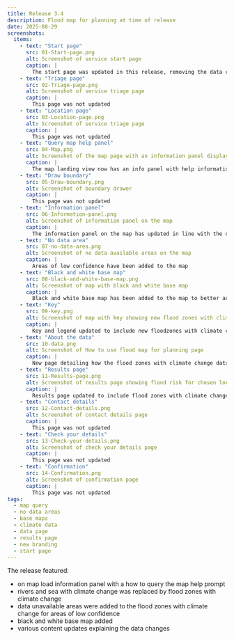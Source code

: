 ```yaml
---
title: Release 3.4
description: Flood map for planning at time of release
date: 2025-08-29
screenshots:
  items:
    - text: "Start page"
      src: 01-Start-page.png
      alt: Screenshot of service start page
      caption: |
        The start page was updated in this release, removing the data caveat
    - text: "Triage page"
      src: 02-Triage-page.png
      alt: Screenshot of service triage page
      caption: |
        This page was not updated
    - text: "Location page"
      src: 03-Location-page.png
      alt: Screenshot of service triage page
      caption: |
        This page was not updated
    - text: "Query map help panel"
      src: 04-Map.png
      alt: Screenshot of the map page with an information panel displaying help text prompting the user to click on the map
      caption: |
        The map landing view now has an info panel with help information prompting the user to click the map to query the data. The panel is for first load only, with a cookie set to not display again, for the life of the cookie, once closed
    - text: "Draw boundary"
      src: 05-Draw-boundary.png
      alt: Screenshot of boundary drawer
      caption: |
        This page was not updated
    - text: "Information panel"
      src: 06-Information-panel.png
      alt: Screenshot of information panel on the map
      caption: |
        The information panel on the map has updated in line with the new flood zones with climate change, and no data available areas
    - text: "No data area"
      src: 07-no-data-area.png
      alt: Screenshot of no data available areas on the map
      caption: |
        Areas of low confidence have been added to the map
    - text: "Black and white base map"
      src: 08-black-and-white-base-map.png
      alt: Screenshot of map with black and white base map
      caption: |
        Black and white base map has been added to the map to better accomidate colour vision differences
    - text: "Key"
      src: 09-key.png      
      alt: Screenshot of map with key showing new flood zones with climate change and data unavailable areas
      caption: |
        Key and legend updated to include new floodzones with climate change and data unavailable areas 
    - text: "About the data"
      src: 10-data.png
      alt: Screenshot of How to use flood map for planning page
      caption: |
        New page detailing how the flood zones with climate change data can be used 
    - text: "Results page"
      src: 11-Results-page.png
      alt: Screenshot of results page showing flood risk for chosen location
      caption: |
        Results page updated to include flood zones with climate change, the removal of rivers and sea with climate change, along with other updates in relation to climate change allowances and defences
    - text: "Contact details"
      src: 12-Contact-details.png
      alt: Screenshot of contact details page
      caption: |
        This page was not updated
    - text: "Check your details"
      src: 13-Check-your-details.png
      alt: Screenshot of check your details page
      caption: |
        This page was not updated
    - text: "Confirmation"
      src: 14-Confirmation.png
      alt: Screenshot of confirmation page
      caption: |
        This page was not updated
tags:
  - map query
  - no data areas
  - base maps
  - climate data
  - data page
  - results page
  - new branding
  - start page
---
```



The release featured:

- on map load information panel with a how to query the map help prompt
- rivers and sea with climate change was replaced by flood zones with climate change
- data unavailable areas were added to the flood zones with climate change for areas of low confidence
- black and white base map added
- various content updates explaining the data changes

<!--## This page was generated

After screenshots were saved to the `app/images/example-post` directory, [this page was generated](https://github.com/x-govuk/govuk-design-history-template/pull/11/commits/473f5aca5d978a3d18ac188b98c6c8ef6c000713) using the following comma --!>